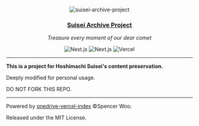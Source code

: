 <div align="center">
  <br>
  <img src="https://img.suisei.cc/icon.png" alt="suisei-archive-project" />
  <h3><a href="/">Suisei Archive Project</a></h3>
  <p><em>Treasure every moment of our dear comet</em></p>

  <img style="display: inline-block;" src="https://img.shields.io/badge/OneDrive-2C68C3?style=for-the-badge&logo=microsoft-onedrive&logoColor=white" alt="Next.js" />
  <img style="display: inline-block;" src="https://img.shields.io/badge/Next.js-black?style=for-the-badge&logo=next.js&logoColor=white" alt="Next.js" />
  <img style="display: inline-block;" src="https://img.shields.io/badge/vercel-%23000000.svg?style=for-the-badge&logo=vercel&logoColor=white" alt="Vercel" />
</div>

---

**This is a project for Hoshimachi Suisei's content preservation.**

Deeply modified for personal usage.

DO NOT FORK THIS REPO.

---

Powered by <a href="https://github.com/spencerwooo/onedrive-vercel-index" target="_blank" rel="noopener noreferrer">onedrive-vercel-index</a> ©Spencer Woo.

Released under the MIT License.